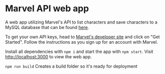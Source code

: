 # Marvel API web app

A web app utilizing Marvel's API to list characters and save characters to a MySQL database that can be found [here](https://github.com/rzhou10/marvel-dashboard-backend).

To get your own API keys, head to [Marvel's developer site](https://developer.marvel.com/) and click on "Get Started". Follow the instructions as you sign up
for an account with Marvel.

Install all dependencies with `npm i` and start the app with `npm start`. Visit [http://localhost:3000](http://localhost:3000) to view the web app.

`npm run build` Creates a build folder so it's ready for deployment